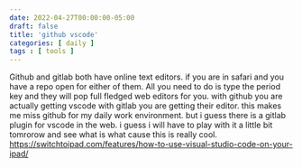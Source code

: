 ```yaml
---
date: 2022-04-27T00:00:00-05:00
draft: false
title: 'github vscode'
categories: [ daily ]
tags : [ tools ]
--- 
```

Github and gitlab both have online text editors.    if you are in safari and you have a repo open for either of them.  All you need to do is type the period key and they will pop full fledged web editors for you.   with github you are actually getting vscode with gitlab you are getting their editor.   this makes me miss github for my daily work environment.    but i guess there is a gitlab plugin for vscode in the web.    i guess i will have to play with it a little bit tomrorow and see what is what   cause this is really cool.  
https://switchtoipad.com/features/how-to-use-visual-studio-code-on-your-ipad/
